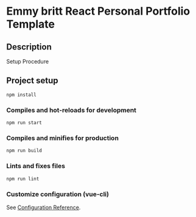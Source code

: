 # Emmy britt React Personal Portfolio Template

## Description

Setup Procedure

## Project setup

```
npm install
```

### Compiles and hot-reloads for development

```
npm run start
```

### Compiles and minifies for production

```
npm run build
```

### Lints and fixes files

```
npm run lint
```

### Customize configuration (vue-cli)

See [Configuration Reference](https://cli.vuejs.org/config/).

